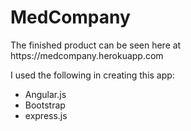 <h1>MedCompany </h1>
<p>The finished product can be seen here at https://medcompany.herokuapp.com</p>
<p>I used the following in creating this app:</P>
<ul>
  <li>Angular.js</li>
  <li>Bootstrap</li>
  <li>express.js</li>
</ul>
